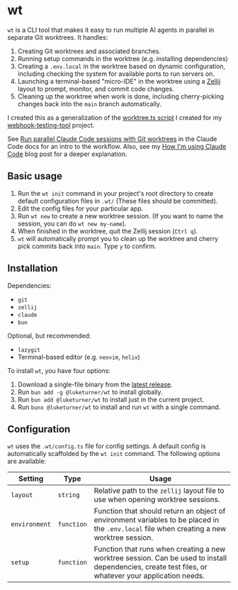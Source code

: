 # wt

`wt` is a CLI tool that makes it easy to run multiple AI agents in parallel in separate Git worktrees. It handles:

1. Creating Git worktrees and associated branches.
2. Running setup commands in the worktree (e.g. installing dependencies)
3. Creating a `.env.local` in the worktree based on dynamic configuration, including checking the system for available ports to run servers on.
4. Launching a terminal-based "micro-IDE" in the worktree using a [Zellij](https://zellij.dev/) layout to prompt, monitor, and commit code changes.
5. Cleaning up the worktree when work is done, including cherry-picking changes back into the `main` branch automatically.

I created this as a generalization of the [worktree.ts script](https://github.com/luketurner/webhook-testing-tool/blob/main/scripts/worktree.ts) I created for my [webhook-testing-tool](https://github.com/luketurner/webhook-testing-tool) project.

See [Run parallel Claude Code sessions with Git worktrees](https://docs.claude.com/en/docs/claude-code/common-workflows#run-parallel-claude-code-sessions-with-git-worktrees) in the Claude Code docs for an intro to the workflow. Also, see my [How I'm using Claude Code](https://blog.luketurner.org/posts/how-i-m-using-claude-code/) blog post for a deeper explanation.

## Basic usage

1. Run the `wt init` command in your project's root directory to create default configuration files in `.wt/` (These files should be committed).
2. Edit the config files for your particular app.
3. Run `wt new` to create a new worktree session. (If you want to name the session, you can do `wt new my-name`).
4. When finished in the worktree, quit the Zellij session (`Ctrl q`).
5. `wt` will automatically prompt you to clean up the worktree and cherry pick commits back into `main`. Type `y` to confirm.

## Installation

Dependencies:

- `git`
- `zellij`
- `claude`
- `bun`

Optional, but recommended:

- `lazygit`
- Terminal-based editor (e.g. `neovim`, `helix`)

To install `wt`, you have four options:

1. Download a single-file binary from the [latest release](https://github.com/luketurner/wt/releases/latest).
2. Run `bun add -g @luketurner/wt` to install globally.
3. Run `bun add @luketurner/wt` to install just in the current project.
4. Run `bunx @luketurner/wt` to install and run `wt` with a single command.

## Configuration

`wt` uses the `.wt/config.ts` file for config settings. A default config is automatically scaffolded by the `wt init` command. The following options are available:

| Setting       | Type       | Usage                                                                                                                                                |
| ------------- | ---------- | ---------------------------------------------------------------------------------------------------------------------------------------------------- |
| `layout`      | `string`   | Relative path to the `zellij` layout file to use when opening worktree sessions.                                                                     |
| `environment` | `function` | Function that should return an object of environment variables to be placed in the `.env.local` file when creating a new worktree session.           |
| `setup`       | `function` | Function that runs when creating a new worktree session. Can be used to install dependencies, create test files, or whatever your application needs. |
